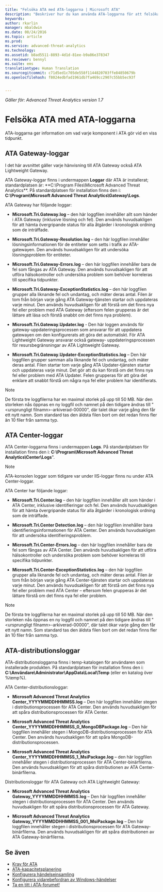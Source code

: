```yaml
---
title: "Felsöka ATA med ATA-loggarna | Microsoft ATA"
description: "Beskriver hur du kan använda ATA-loggarna för att felsöka problem"
keywords: 
author: rkarlin
manager: mbaldwin
ms.date: 08/24/2016
ms.topic: article
ms.prod: 
ms.service: advanced-threat-analytics
ms.technology: 
ms.assetid: b8ad5511-8893-4d1d-81ee-b9a86e378347
ms.reviewer: bennyl
ms.suite: ems
translationtype: Human Translation
ms.sourcegitcommit: c71d5ed1c705de558f1144820703ffe84850679b
ms.openlocfilehash: f8024edbfad1961db7fa469cc2907c55bb5ec93f


---
```


*Gäller för: Advanced Threat Analytics version 1.7*



# Felsöka ATA med ATA-loggarna
ATA-loggarna ger information om vad varje komponent i ATA gör vid en viss tidpunkt.

## ATA Gateway-loggar
I det här avsnittet gäller varje hänvisning till ATA Gateway också ATA Lightweight Gateway. 

ATA Gateway-loggar finns i undermappen **Loggar** där ATA är installerat; standardplatsen är: **C:\Program Files\Microsoft Advanced Threat Analytics\**. På standardplatsen för installation finns den i: **C:\Program\Microsoft Advanced Threat Analytics\Gateway\Logs**.

ATA Gateway har följande loggar:

-   **Microsoft.Tri.Gateway.log** – den här loggfilen innehåller allt som händer i ATA Gateway (inklusive lösning och fel). Den används huvudsakligen för att hämta övergripande status för alla åtgärder i kronologisk ordning som de inträffade.

-   **Microsoft.Tri.Gateway-Resolution.log** – den här loggfilen innehåller lösningsinformationen för de entiteter som setts i trafik av ATA-gatewayen. Den används huvudsakligen för att undersöka lösningsproblem för entiteter.

-   **Microsoft.Tri.Gateway-Errors.log** – den här loggfilen innehåller bara de fel som fångas av ATA Gateway. Den används huvudsakligen för att utföra hälsokontroller och undersöka problem som behöver korreleras till specifika tidpunkter.

-   **Microsoft.Tri.Gateway-ExceptionStatistics.log** – den här loggfilen grupper alla liknande fel och undantag, och mäter deras antal.
    Filen är tom från början varje gång ATA Gateway-tjänsten startar och uppdateras varje minut. Den används huvudsakligen för att förstå om det finns nya fel eller problem med ATA Gateway (eftersom felen grupperas är det lättare att läsa och förstå snabbt om det finns nya problem).
-   **Microsoft.Tri.Gateway.Updater.log** - Den här loggen används för gateway-uppdateringsprocessen som ansvarar för att uppdatera gatewayen om den konfigurerats att göra det automatiskt. För ATA Lightweight Gateway ansvarar också gateway- uppdateringsprocessen för resursbegränsningar av ATA Lightweight Gateway.
-   **Microsoft.Tri.Gateway.Updater-ExceptionStatistics.log** – Den här loggfilen grupper samman alla liknande fel och undantag, och mäter deras antal. Filen startar tom varje gång ATA Updater-tjänsten startar och uppdateras varje minut. Det gör att du kan förstå om det finns nya fel eller problem med ATA Updater. Felen grupperas för att göra det enklare att snabbt förstå om några nya fel eller problem har identifierats.

> [!NOTE]
> De första tre loggfilerna har en maximal storlek på upp till 50 MB. När den storleken nås öppnas en ny loggfil och namnet på den tidigare ändras till "&lt;ursprungligt filnamn&gt;-arkiverad-00000", där talet ökar varje gång den får ett nytt namn. Som standard tas den äldsta filen bort om det redan finns fler än 10 filer från samma typ.

## ATA Center-loggar
ATA Center-loggarna finns i undermappen **Logs**. På standardplatsen för installation finns den i: **C:\Program\Microsoft Advanced Threat Analytics\Center\Logs**".
> [!Note]
> ATA-konsolen loggar som tidigare var under IIS-loggar finns nu under ATA Center-loggar.

ATA Center har följande loggar:

-   **Microsoft.Tri.Center.log** – den här loggfilen innehåller allt som händer i ATA Center, inklusive identifieringar och fel. Den används huvudsakligen för att hämta övergripande status för alla åtgärder i kronologisk ordning som de inträffade.

-   **Microsoft.Tri.Center Detection.log** – den här loggfilen innehåller bara identifieringsinformationen för ATA Center. Den används huvudsakligen för att undersöka identifieringsproblem.

-   **Microsoft.Tri.Center-Errors.log** – den här loggfilen innehåller bara de fel som fångas av ATA Center. Den används huvudsakligen för att utföra hälsokontroller och undersöka problem som behöver korreleras till specifika tidpunkter.

-   **Microsoft.Tri.Center-ExceptionStatistics.log** – den här loggfilen grupper alla liknande fel och undantag, och mäter deras antal.
    Filen är tom från början varje gång ATA Center-tjänsten startar och uppdateras varje minut. Den används huvudsakligen för att förstå om det finns nya fel eller problem med ATA Center – eftersom felen grupperas är det lättare förstå om det finns nya fel eller problem.

> [!NOTE]
> De första tre loggfilerna har en maximal storlek på upp till 50 MB. När den storleken nås öppnas en ny loggfil och namnet på den tidigare ändras till "&lt;ursprungligt filnamn&gt;-arkiverad-00000", där talet ökar varje gång den får ett nytt namn. Som standard tas den äldsta filen bort om det redan finns fler än 10 filer från samma typ.


## ATA-distributionsloggar
ATA-distributionsloggarna finns i temp-katalogen för användaren som installerade produkten. På standardplatsen för installation finns den i: **C:\Användare\Administrator\AppData\Local\Temp** (eller en katalog över %temp%).

ATA Center-distributionsloggar:

-   **Microsoft Advanced Threat Analytics Center_YYYYMMDDHHMMSS.log** – Den här loggfilen innehåller stegen i distributionsprocessen för ATA Center. Den används huvudsakligen för att spåra distributionsprocessen för ATA Center.

-   **Microsoft Advanced Threat Analytics Center_YYYYMMDDHHMMSS_0_MongoDBPackage.log** – Den här loggfilen innehåller stegen i MongoDB-distributionsprocessen för ATA Center. Den används huvudsakligen för att spåra MongoDB-distributionsprocessen.

-   **Microsoft Advanced Threat Analytics Center_YYYYMMDDHHMMSS_1_MsiPackage.log** – den här loggfilen innehåller stegen i distributionsprocessen för ATA Center-binärfilerna. Den används huvudsakligen för att spåra distributionen av ATA Center-binärfilerna.

Distributionsloggar för ATA Gateway och ATA Lightweight Gateway:

-   **Microsoft Advanced Threat Analytics Gateway_YYYYMMDDHHMMSS.log** – Den här loggfilen innehåller stegen i distributionsprocessen för ATA Center. Den används huvudsakligen för att spåra distributionsprocessen för ATA Gateway.

-   **Microsoft Advanced Threat Analytics Gateway_YYYYMMDDHHMMSS_001_MsiPackage.log** – Den här loggfilen innehåller stegen i distributionsprocessen för ATA Gateway-binärfilerna. Den används huvudsakligen för att spåra distributionen av ATA Gateway-binärfilerna.


## Se även
- [Krav för ATA](/advanced-threat-analytics/plan-design/ata-prerequisites)
- [ATA-kapacitetsplanering](/advanced-threat-analytics/plan-design/ata-capacity-planning)
- [Konfigurera händelseinsamling](/advanced-threat-analytics/deploy-use/configure-event-collection)
- [Konfigurera vidarebefordran av Windows-händelser](/advanced-threat-analytics/deploy-use/configure-event-collection#configuring-windows-event-forwarding)
- [Ta en titt i ATA-forumet!](https://social.technet.microsoft.com/Forums/security/home?forum=mata)



<!--HONumber=Oct16_HO4-->


